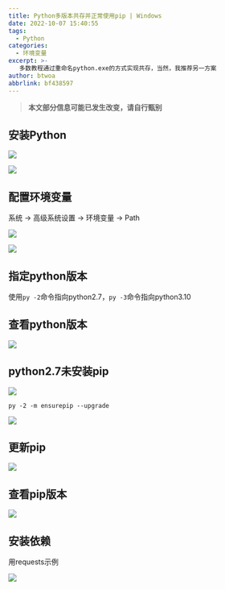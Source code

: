 ```yaml
---
title: Python多版本共存并正常使用pip | Windows
date: 2022-10-07 15:40:55
tags:
  - Python
categories:
  - 环境变量
excerpt: >-
   多数教程通过重命名python.exe的方式实现共存，当然，我推荐另一方案
author: btwoa
abbrlink: bf438597
---
```


> **本文部分信息可能已发生改变，请自行甄别**

## 安装Python

![](https://ovo.btwoa.com/img/webp/202210071547612.webp)

![](https://ovo.btwoa.com/img/webp/202210071548592.webp)

## 配置环境变量

系统 -> 高级系统设置 -> 环境变量 -> Path

![](https://ovo.btwoa.com/img/webp/202210071724249.webp)

![](https://ovo.btwoa.com/img/webp/202210071549889.webp)

## 指定python版本

使用`py -2`命令指向python2.7，`py -3`命令指向python3.10

## 查看python版本

![](https://ovo.btwoa.com/img/webp/202210071549609.webp)

## python2.7未安装pip

![](https://ovo.btwoa.com/img/webp/202210071639860.webp)

```
py -2 -m ensurepip --upgrade
```

![](https://ovo.btwoa.com/img/webp/202210071640177.webp)

## 更新pip

![](https://ovo.btwoa.com/img/webp/202210071652185.webp)

## 查看pip版本

![](https://ovo.btwoa.com/img/webp/202210071654105.webp)

## 安装依赖

用requests示例

![](https://ovo.btwoa.com/img/webp/202210071708794.webp)

